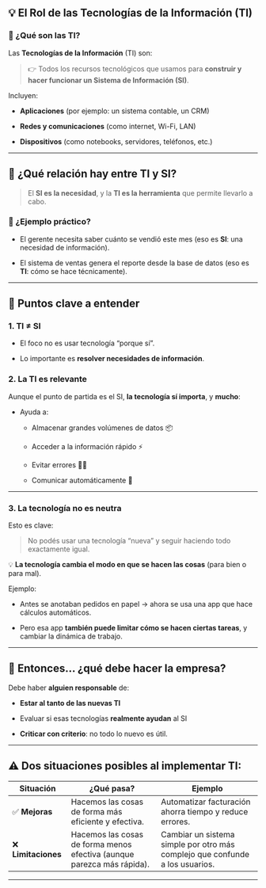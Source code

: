 ## 💡 El Rol de las Tecnologías de la Información (TI)

### 🤖 ¿Qué son las TI?

Las **Tecnologías de la Información** (TI) son:

> 👉 Todos los recursos tecnológicos que usamos para **construir y hacer funcionar un Sistema de Información (SI)**.

Incluyen:

- **Aplicaciones** (por ejemplo: un sistema contable, un CRM)
    
- **Redes y comunicaciones** (como internet, Wi-Fi, LAN)
    
- **Dispositivos** (como notebooks, servidores, teléfonos, etc.)
    

---

## 🔗 ¿Qué relación hay entre TI y SI?

> El **SI es la necesidad**, y la **TI es la herramienta** que permite llevarlo a cabo.

### 🧠 ¿Ejemplo práctico?

- El gerente necesita saber cuánto se vendió este mes (eso es **SI**: una necesidad de información).
    
- El sistema de ventas genera el reporte desde la base de datos (eso es **TI**: cómo se hace técnicamente).
    

---

## 📌 Puntos clave a entender

### 1. **TI ≠ SI**

- El foco no es usar tecnología “porque sí”.
    
- Lo importante es **resolver necesidades de información**.
    

### 2. **La TI es relevante**

Aunque el punto de partida es el SI, **la tecnología sí importa**, y **mucho**:

- Ayuda a:
    
    - Almacenar grandes volúmenes de datos 📦
        
    - Acceder a la información rápido ⚡
        
    - Evitar errores 🙅‍♂️
        
    - Comunicar automáticamente 📡
        

---

### 3. **La tecnología no es neutra**

Esto es clave:

> No podés usar una tecnología “nueva” y seguir haciendo todo exactamente igual.

💡 **La tecnología cambia el modo en que se hacen las cosas** (para bien o para mal).

Ejemplo:

- Antes se anotaban pedidos en papel → ahora se usa una app que hace cálculos automáticos.
    
- Pero esa app **también puede limitar cómo se hacen ciertas tareas**, y cambiar la dinámica de trabajo.
    

---

## 🧠 Entonces... ¿qué debe hacer la empresa?

Debe haber **alguien responsable** de:

- **Estar al tanto de las nuevas TI**
    
- Evaluar si esas tecnologías **realmente ayudan** al SI
    
- **Criticar con criterio**: no todo lo nuevo es útil.
    

---

## ⚠️ Dos situaciones posibles al implementar TI:

|Situación|¿Qué pasa?|Ejemplo|
|---|---|---|
|✅ **Mejoras**|Hacemos las cosas de forma más eficiente y efectiva.|Automatizar facturación ahorra tiempo y reduce errores.|
|❌ **Limitaciones**|Hacemos las cosas de forma menos efectiva (aunque parezca más rápida).|Cambiar un sistema simple por otro más complejo que confunde a los usuarios.|

---

